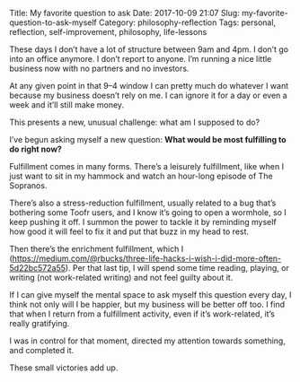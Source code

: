 Title: My favorite question to ask
Date: 2017-10-09 21:07
Slug: my-favorite-question-to-ask-myself
Category: philosophy-reflection
Tags: personal, reflection, self-improvement, philosophy, life-lessons

These days I don’t have a lot of structure between 9am and 4pm. I don’t go into an office anymore. I don’t report to anyone. I’m running a nice little business now with no partners and no investors.

At any given point in that 9–4 window I can pretty much do whatever I want because my business doesn’t rely on me. I can ignore it for a day or even a week and it’ll still make money.

This presents a new, unusual challenge: what am I supposed to do?

I’ve begun asking myself a new question: **What would be most fulfilling to do right now?**

Fulfillment comes in many forms. There’s a leisurely fulfillment, like when I just want to sit in my hammock and watch an hour-long episode of The Sopranos.

There’s also a stress-reduction fulfillment, usually related to a bug that’s bothering some Toofr users, and I know it’s going to open a wormhole, so I keep pushing it off. I summon the power to tackle it by reminding myself how good it will feel to fix it and put that buzz in my head to rest.

Then there’s the enrichment fulfillment, which I (https://medium.com/@rbucks/three-life-hacks-i-wish-i-did-more-often-5d22bc572a55). Per that last tip, I will spend some time reading, playing, or writing (not work-related writing) and not feel guilty about it.

If I can give myself the mental space to ask myself this question every day, I think not only will I be happier, but my business will be better off too. I find that when I return from a fulfillment activity, even if it’s work-related, it’s really gratifying.

I was in control for that moment, directed my attention towards something, and completed it.

These small victories add up.